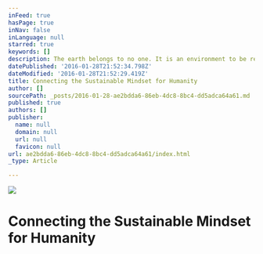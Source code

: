 ```yaml
---
inFeed: true
hasPage: true
inNav: false
inLanguage: null
starred: true
keywords: []
description: The earth belongs to no one. It is an environment to be respected and enjoyed by all life.
datePublished: '2016-01-28T21:52:34.798Z'
dateModified: '2016-01-28T21:52:29.419Z'
title: Connecting the Sustainable Mindset for Humanity
author: []
sourcePath: _posts/2016-01-28-ae2bdda6-86eb-4dc8-8bc4-dd5adca64a61.md
published: true
authors: []
publisher:
  name: null
  domain: null
  url: null
  favicon: null
url: ae2bdda6-86eb-4dc8-8bc4-dd5adca64a61/index.html
_type: Article

---
```

![](https://the-grid-user-content.s3-us-west-2.amazonaws.com/b70fe29c-1529-4074-8d26-d56942a5231a.JPG)

# Connecting the Sustainable Mindset for Humanity